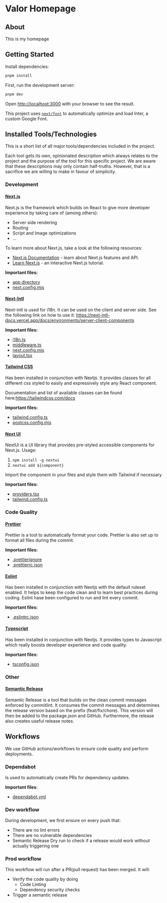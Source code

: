 # Valor Homepage

## About

This is my homepage

## Getting Started

Install dependencies:

```bash
pnpm install
```

First, run the development server:

```bash
pnpm dev
```

Open [http://localhost:3000](http://localhost:3000) with your browser to see the result.

This project uses [`next/font`](https://nextjs.org/docs/basic-features/font-optimization) to automatically optimize and load Inter, a custom Google Font.

## Installed Tools/Technologies

This is a short list of all major tools/dependencies included in the project.

Each tool gets its own, opinionated description
which always relates to the project and the purpose of the tool for this specific project.
We are aware that these descriptions may only contain half-truths.
However, that is a sacrifice we are willing to make in favour of simplicity.

### Development

#### [Next.js](https://nextjs.org/)

Next.js is the framework which builds on React to give more developer experience
by taking care of (among others):

- Server side rendering
- Routing
- Script and Image optimizations
- ...

To learn more about Next.js, take a look at the following resources:

- [Next.js Documentation](https://nextjs.org/docs) - learn about Next.js features and API.
- [Learn Next.js](https://nextjs.org/learn) - an interactive Next.js tutorial.

**Important files:**

- [app directory](./app)
- [next.config.mjs](next.config.mjs)

#### [Next-Intl](https://next-intl-docs.vercel.app/)

Next-intl is used for i18n. It can be used on the client and server side. See the following link on how to use it:
https://next-intl-docs.vercel.app/docs/environments/server-client-components

**Important files:**

- [i18n.ts](i18n.ts)
- [middleware.ts](middleware.ts)
- [next.config.mjs](next.config.mjs)
- [layout.tsx](app%2F%5Blocale%5D%2Flayout.tsx)

#### [Tailwind CSS](https://tailwindcss.com/)

Has been installed in conjunction with Nextjs.
It provides classes for all different css styled to easily and expressively style any React component.

Documentation and list of available classes can be found here:https://tailwindcss.com/docs

**Important files:**

- [tailwind.config.ts](tailwind.config.ts)
- [postcss.config.mjs](postcss.config.mjs)

#### [Next UI](https://nextui.org/)

NextUi is a UI library that provides pre-styled accessible components for Next.js. Usage:

1. `npm install -g nextui`
2. `nextui add ${component}`

Import the component in your files and style them with Tailwind if necessary

**Important files:**

- [providers.tsx](app%2F%5Blocale%5D%2Fproviders.tsx)
- [tailwind.config.ts](tailwind.config.ts)

### Code Quality

#### [Prettier](https://prettier-doc.netlify.app/)

Prettier is a tool to automatically format your code. Prettier is also set up to format all files during the commit.

**Important files:**

- [.prettierignore](.prettierignore)
- [.prettierrc.json](.prettierrc.json)

#### [Eslint](https://eslint.org/)

Has been installed in conjunction with Nextjs with the default ruleset enabled.
It helps to keep the code clean and to learn best practices during coding.
Eslint hase been configured to run and lint every commit.

**Important files:**

- [.eslintrc.json](.eslintrc.json)

#### [Typescript](https://www.typescriptlang.org/)

Has been installed in conjunction with Nextjs.
It provides types to Javascript which really boosts developer experience and code quality.

**Important files:**

- [tsconfig.json](tsconfig.json)

### Other

#### [Semantic Release](https://github.com/semantic-release/semantic-release/tree/master)

Semantic Release is a tool that builds on the clean commit messages enforced by commitlint.
It consumes the commit messages and determines the release version based on the prefix (feat/fix/chore).
This version will then be added to the package.json and GitHub.
Furthermore, the release also creates useful release notes.

## Workflows

We use GitHub actions/workflows to ensure code quality and perform deployments.

### Dependabot

Is used to automatically create PRs for dependency updates.

**Important files**:

- [dependabot.yml](.github%2Fdependabot.yml)

### Dev workflow

During development, we first ensure on every push that:

- There are no lint errors
- There are no vulnerable dependencies
- Semantic Release Dry run to check if a release would work without actually triggering one

### Prod workflow

This workflow will run after a PR(pull request) has been merged. It will:

- Verify the code quality by doing
  - Code Linting
  - Dependency security checks
- Trigger a semantic release
